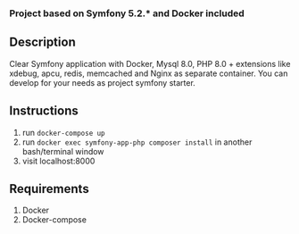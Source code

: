 ### Project based on Symfony 5.2.* and Docker included

## Description
Clear Symfony application with Docker, Mysql 8.0, PHP 8.0 + extensions like xdebug, apcu, redis, memcached and Nginx as separate container. You can develop for your needs as project symfony starter.

## Instructions
1. run `docker-compose up`
2. run `docker exec symfony-app-php composer install` in another bash/terminal window
3. visit localhost:8000

## Requirements
1. Docker
2. Docker-compose

